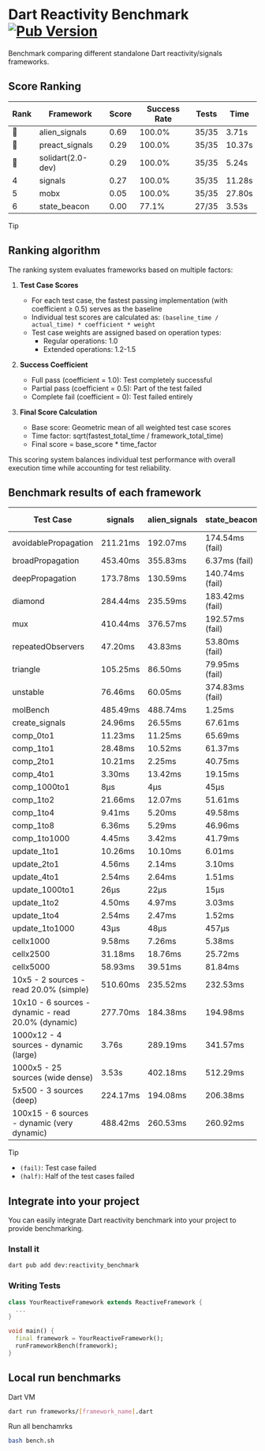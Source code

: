 # Dart Reactivity Benchmark [![Pub Version](https://img.shields.io/pub/v/reactivity_benchmark)](https://pub.dev/packages/reactivity_benchmark)

Benchmark comparing different standalone Dart reactivity/signals frameworks.

## Score Ranking

<!-- ranking start -->
| Rank | Framework | Score | Success Rate | Tests | Time |
|------|-----------|-------|--------------|-------|------|
| 🥇 | alien_signals | 0.69 | 100.0% | 35/35 | 3.71s |
| 🥈 | preact_signals | 0.29 | 100.0% | 35/35 | 10.37s |
| 🥉 | solidart(2.0-dev) | 0.29 | 100.0% | 35/35 | 5.24s |
| 4 | signals | 0.27 | 100.0% | 35/35 | 11.28s |
| 5 | mobx | 0.05 | 100.0% | 35/35 | 27.80s |
| 6 | state_beacon | 0.00 | 77.1% | 27/35 | 3.53s |

<!-- ranking end -->

> [!TIP]
> ## Ranking algorithm
>
> The ranking system evaluates frameworks based on multiple factors:
>
> 1. **Test Case Scores**
>    - For each test case, the fastest passing implementation (with coefficient ≥ 0.5) serves as the baseline
>    - Individual test scores are calculated as: `(baseline_time / actual_time) * coefficient * weight`
>    - Test case weights are assigned based on operation types:
>      - Regular operations: 1.0
>      - Extended operations: 1.2-1.5
>
> 2. **Success Coefficient**
>    - Full pass (coefficient = 1.0): Test completely successful
>    - Partial pass (coefficient = 0.5): Part of the test failed
>    - Complete fail (coefficient = 0): Test failed entirely
>
> 3. **Final Score Calculation**
>    - Base score: Geometric mean of all weighted test case scores
>    - Time factor: sqrt(fastest_total_time / framework_total_time)
>    - Final score = base_score * time_factor
>
> This scoring system balances individual test performance with overall execution time while accounting for test reliability.

## Benchmark results of each framework

<!-- test-case start -->
| Test Case | signals | alien_signals | state_beacon | solidart(2.0-dev) | preact_signals | mobx |
|---|---|---|---|---|---|---|
| avoidablePropagation | 211.21ms | 192.07ms | 174.54ms (fail) | 266.88ms | 201.44ms | 2.38s |
| broadPropagation | 453.40ms | 355.83ms | 6.37ms (fail) | 504.28ms | 460.24ms | 4.45s |
| deepPropagation | 173.78ms | 130.59ms | 140.74ms (fail) | 162.09ms | 179.10ms | 1.54s |
| diamond | 284.44ms | 235.59ms | 183.42ms (fail) | 362.15ms | 282.01ms | 2.45s |
| mux | 410.44ms | 376.57ms | 192.57ms (fail) | 442.24ms | 394.75ms | 1.85s |
| repeatedObservers | 47.20ms | 43.83ms | 53.80ms (fail) | 82.95ms | 40.56ms | 234.05ms |
| triangle | 105.25ms | 86.50ms | 79.95ms (fail) | 115.17ms | 99.54ms | 785.75ms |
| unstable | 76.46ms | 60.05ms | 374.83ms (fail) | 97.86ms | 75.05ms | 342.95ms |
| molBench | 485.49ms | 488.74ms | 1.25ms | 496.75ms | 488.74ms | 584.74ms |
| create_signals | 24.96ms | 26.55ms | 67.61ms | 57.52ms | 4.64ms | 71.88ms |
| comp_0to1 | 11.23ms | 11.25ms | 65.69ms | 25.27ms | 17.87ms | 28.78ms |
| comp_1to1 | 28.48ms | 10.52ms | 61.37ms | 41.65ms | 13.58ms | 40.03ms |
| comp_2to1 | 10.21ms | 2.25ms | 40.75ms | 23.99ms | 11.75ms | 34.95ms |
| comp_4to1 | 3.30ms | 13.42ms | 19.15ms | 15.34ms | 11.36ms | 17.29ms |
| comp_1000to1 | 8μs | 4μs | 45μs | 17μs | 4μs | 15μs |
| comp_1to2 | 21.66ms | 12.07ms | 51.61ms | 26.53ms | 26.30ms | 48.54ms |
| comp_1to4 | 9.41ms | 5.20ms | 49.58ms | 16.65ms | 24.72ms | 19.92ms |
| comp_1to8 | 6.36ms | 5.29ms | 46.96ms | 21.00ms | 8.06ms | 24.69ms |
| comp_1to1000 | 4.45ms | 3.42ms | 41.79ms | 14.85ms | 5.59ms | 15.25ms |
| update_1to1 | 10.26ms | 10.10ms | 6.01ms | 18.16ms | 8.38ms | 28.13ms |
| update_2to1 | 4.56ms | 2.14ms | 3.10ms | 10.31ms | 4.36ms | 14.22ms |
| update_4to1 | 2.54ms | 2.64ms | 1.51ms | 4.87ms | 2.12ms | 7.12ms |
| update_1000to1 | 26μs | 22μs | 15μs | 47μs | 20μs | 69μs |
| update_1to2 | 4.50ms | 4.97ms | 3.03ms | 10.30ms | 4.07ms | 13.88ms |
| update_1to4 | 2.54ms | 2.47ms | 1.52ms | 4.56ms | 2.11ms | 6.93ms |
| update_1to1000 | 43μs | 48μs | 457μs | 156μs | 62μs | 173μs |
| cellx1000 | 9.58ms | 7.26ms | 5.38ms | 15.92ms | 9.50ms | 77.82ms |
| cellx2500 | 31.18ms | 18.76ms | 25.72ms | 31.76ms | 25.50ms | 277.25ms |
| cellx5000 | 58.93ms | 39.51ms | 81.84ms | 67.65ms | 65.71ms | 615.89ms |
| 10x5 - 2 sources - read 20.0% (simple) | 510.60ms | 235.52ms | 232.53ms | 352.77ms | 448.81ms | 2.01s |
| 10x10 - 6 sources - dynamic - read 20.0% (dynamic) | 277.70ms | 184.38ms | 194.98ms | 253.50ms | 280.73ms | 1.51s |
| 1000x12 - 4 sources - dynamic (large) | 3.76s | 289.19ms | 341.57ms | 457.45ms | 3.75s | 1.96s |
| 1000x5 - 25 sources (wide dense) | 3.53s | 402.18ms | 512.29ms | 598.42ms | 2.73s | 3.52s |
| 5x500 - 3 sources (deep) | 224.17ms | 194.08ms | 206.38ms | 253.49ms | 230.39ms | 1.12s |
| 100x15 - 6 sources - dynamic (very dynamic) | 488.42ms | 260.53ms | 260.92ms | 383.94ms | 463.09ms | 1.71s |

<!-- test-case end -->

> [!TIP]
> - `(fail)`: Test case failed
> - `(half)`: Half of the test cases failed

## Integrate into your project

You can easily integrate Dart reactivity benchmark into your project to provide benchmarking.

### Install it

```bash
dart pub add dev:reactivity_benchmark
```

### Writing Tests

```dart
class YourReactiveFramework extends ReactiveFramework {
  ...
}

void main() {
  final framework = YourReactiveFramework();
  runFrameworkBench(framework);
}
```

## Local run benchmarks

Dart VM
```bash
dart run frameworks/[framework_name].dart
```

Run all benchamrks
```bash
bash bench.sh
```

